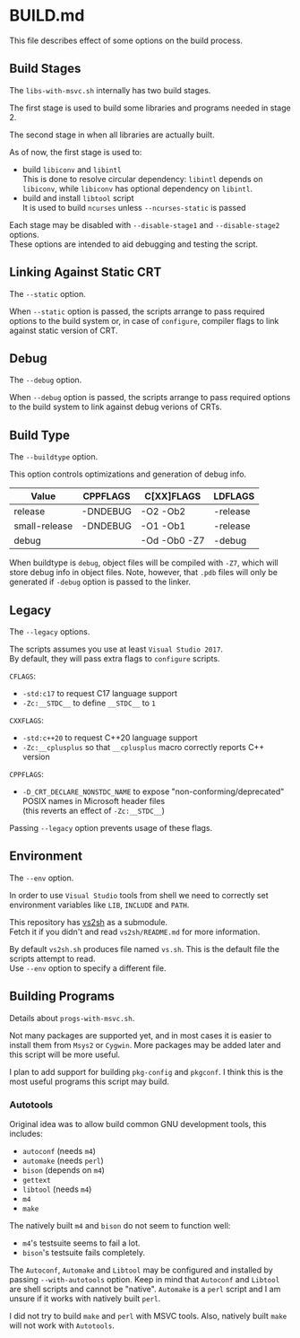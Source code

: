 # BUILD.md

This file describes effect of some options on the build process.

## Build Stages

The `libs-with-msvc.sh` internally has two build stages.

The first stage is used to build some libraries and programs needed in stage 2.

The second stage in when all libraries are actually built.

As of now, the first stage is used to:

- build `libiconv` and `libintl`  
  This is done to resolve circular dependency: `libintl` depends on `libiconv`,
  while `libiconv` has optional dependency on `libintl`.
- build and install `libtool` script  
  It is used to build `ncurses` unless `--ncurses-static` is passed

Each stage may be disabled with `--disable-stage1` and `--disable-stage2`
options.  
These options are intended to aid debugging and testing the script.

## Linking Against Static CRT

The `--static` option.

When `--static` option is passed, the scripts arrange to pass required options
to the build system or, in case of `configure`, compiler flags to link
against static version of CRT.

## Debug

The `--debug` option.

When `--debug` option is passed, the scripts arrange to pass required options
to the build system to link against debug verions of CRTs.

## Build Type

The `--buildtype` option.

This option controls optimizations and generation of debug info.

| Value         | CPPFLAGS | C[XX]FLAGS   | LDFLAGS  |
| ------------- | -------- | ------------ | -------- |
| release       | -DNDEBUG | -O2 -Ob2     | -release |
| small-release | -DNDEBUG | -O1 -Ob1     | -release |
| debug         |          | -Od -Ob0 -Z7 | -debug   |

When buildtype is `debug`, object files will be compiled with `-Z7`, which will
store debug info in object files. Note, however, that `.pdb` files will only be
generated if `-debug` option is passed to the linker.

## Legacy

The `--legacy` options.

The scripts assumes you use at least `Visual Studio 2017`.  
By default, they will pass extra flags to `configure` scripts.

`CFLAGS`:

- `-std:c17` to request C17 language support
- `-Zc:__STDC__` to define `__STDC__` to `1`

`CXXFLAGS`:

- `-std:c++20` to request C++20 language support
- `-Zc:__cplusplus` so that `__cplusplus` macro correctly reports C++ version

`CPPFLAGS`:

- `-D_CRT_DECLARE_NONSTDC_NAME` to expose "non-conforming/deprecated"
  POSIX names in Microsoft header files  
  (this reverts an effect of `-Zc:__STDC__`)

Passing `--legacy` option prevents usage of these flags.

## Environment

The `--env` option.

In order to use `Visual Studio` tools from shell we need to correctly set
environment variables like `LIB`, `INCLUDE` and `PATH`.

This repository has [vs2sh](https://www.github.com/maiddaisuki/vs2sh)
as a submodule.  
Fetch it if you didn't and read `vs2sh/README.md` for more information.

By default `vs2sh.sh` produces file named `vs.sh`. This is the default file
the scripts attempt to read.  
Use `--env` option to specify a different file.

## Building Programs

Details about `progs-with-msvc.sh`.

Not many packages are supported yet, and in most cases it is easier to install
them from `Msys2` or `Cygwin`. More packages may be added later and this script
will be more useful.

I plan to add support for building `pkg-config` and `pkgconf`. I think this is
the most useful programs this script may build.

### Autotools

Original idea was to allow build common GNU development tools, this includes:

- `autoconf` (needs `m4`)
- `automake` (needs `perl`)
- `bison` (depends on `m4`)
- `gettext`
- `libtool` (needs `m4`)
- `m4`
- `make`

The natively built `m4` and `bison` do not seem to function well:

- `m4`'s testsuite seems to fail a lot.
- `bison`'s testsuite fails completely.

The `Autoconf`, `Automake` and `Libtool` may be configured and installed by
passing `--with-autotools` option. Keep in mind that `Autoconf` and `Libtool`
are shell scripts and cannot be "native". `Automake` is a `perl` script and
I am unsure if it works with natively built `perl`.

I did not try to build `make` and `perl` with MSVC tools. Also, natively built
`make` will not work with `Autotools`.
